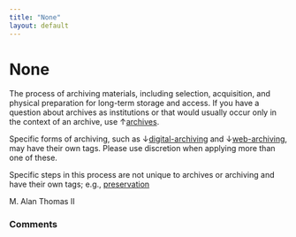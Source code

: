```yaml
---
title: "None"
layout: default
---
```

None
=====================
The process of archiving materials, including selection, acquisition,
and physical preparation for long-term storage and access. If you have a
question about archives as institutions or that would usually occur only
in the context of an archive, use
↑[archives](/questions/tagged/archives "show questions tagged 'archives'").

Specific forms of archiving, such as
↓[digital-archiving](/questions/tagged/digital-archiving "show questions tagged ital-archiving'")
and
↓[web-archiving](/questions/tagged/web-archiving "show questions tagged 'web-archiving'"),
may have their own tags. Please use discretion when applying more than
one of these.

Specific steps in this process are not unique to archives or archiving
and have their own tags; e.g.,
[preservation](/questions/tagged/preservation "show questions tagged 'preservation'")

M. Alan Thomas II

### Comments ###


